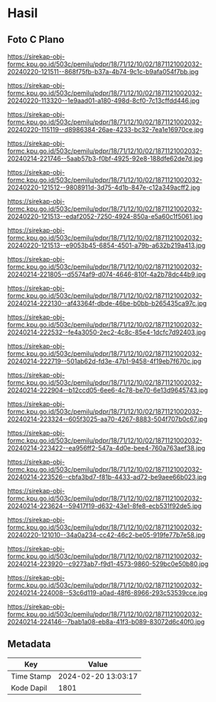 # Hasil

## Foto C Plano

https://sirekap-obj-formc.kpu.go.id/503c/pemilu/pdpr/18/71/12/10/02/1871121002032-20240220-121511--868f75fb-b37a-4b74-9c1c-b9afa054f7bb.jpg

https://sirekap-obj-formc.kpu.go.id/503c/pemilu/pdpr/18/71/12/10/02/1871121002032-20240220-113320--1e9aad01-a180-498d-8cf0-7c13cffdd446.jpg

https://sirekap-obj-formc.kpu.go.id/503c/pemilu/pdpr/18/71/12/10/02/1871121002032-20240220-115119--d8986384-26ae-4233-bc32-7ea1e16970ce.jpg

https://sirekap-obj-formc.kpu.go.id/503c/pemilu/pdpr/18/71/12/10/02/1871121002032-20240214-221746--5aab57b3-f0bf-4925-92e8-188dfe62de7d.jpg

https://sirekap-obj-formc.kpu.go.id/503c/pemilu/pdpr/18/71/12/10/02/1871121002032-20240220-121512--9808911d-3d75-4d1b-847e-c12a349acff2.jpg

https://sirekap-obj-formc.kpu.go.id/503c/pemilu/pdpr/18/71/12/10/02/1871121002032-20240220-121513--edaf2052-7250-4924-850a-e5a60c1f5061.jpg

https://sirekap-obj-formc.kpu.go.id/503c/pemilu/pdpr/18/71/12/10/02/1871121002032-20240220-121513--e9053b45-6854-4501-a79b-a632b219a413.jpg

https://sirekap-obj-formc.kpu.go.id/503c/pemilu/pdpr/18/71/12/10/02/1871121002032-20240214-221805--d5574af9-d074-4646-810f-4a2b78dc44b9.jpg

https://sirekap-obj-formc.kpu.go.id/503c/pemilu/pdpr/18/71/12/10/02/1871121002032-20240214-222130--af43364f-dbde-46be-b0bb-b265435ca97c.jpg

https://sirekap-obj-formc.kpu.go.id/503c/pemilu/pdpr/18/71/12/10/02/1871121002032-20240214-222532--fe4a3050-2ec2-4c8c-85e4-1dcfc7d92403.jpg

https://sirekap-obj-formc.kpu.go.id/503c/pemilu/pdpr/18/71/12/10/02/1871121002032-20240214-222719--501ab62d-fd3e-47b1-9458-4f19eb7f670c.jpg

https://sirekap-obj-formc.kpu.go.id/503c/pemilu/pdpr/18/71/12/10/02/1871121002032-20240214-222904--b12ccd05-6ee6-4c78-be70-6e13d9645743.jpg

https://sirekap-obj-formc.kpu.go.id/503c/pemilu/pdpr/18/71/12/10/02/1871121002032-20240214-223324--605f3025-aa70-4267-8883-504f707b0c67.jpg

https://sirekap-obj-formc.kpu.go.id/503c/pemilu/pdpr/18/71/12/10/02/1871121002032-20240214-223422--ea956ff2-547a-4d0e-bee4-760a763aef38.jpg

https://sirekap-obj-formc.kpu.go.id/503c/pemilu/pdpr/18/71/12/10/02/1871121002032-20240214-223526--cbfa3bd7-f81b-4433-ad72-be9aee66b023.jpg

https://sirekap-obj-formc.kpu.go.id/503c/pemilu/pdpr/18/71/12/10/02/1871121002032-20240214-223624--59417f19-d632-43e1-8fe8-ecb531f92de5.jpg

https://sirekap-obj-formc.kpu.go.id/503c/pemilu/pdpr/18/71/12/10/02/1871121002032-20240220-121010--34a0a234-cc42-46c2-be05-919fe77b7e58.jpg

https://sirekap-obj-formc.kpu.go.id/503c/pemilu/pdpr/18/71/12/10/02/1871121002032-20240214-223920--c9273ab7-f9d1-4573-9860-529bc0e50b80.jpg

https://sirekap-obj-formc.kpu.go.id/503c/pemilu/pdpr/18/71/12/10/02/1871121002032-20240214-224008--53c6d119-a0ad-48f6-8966-293c53539cce.jpg

https://sirekap-obj-formc.kpu.go.id/503c/pemilu/pdpr/18/71/12/10/02/1871121002032-20240214-224146--7bab1a08-eb8a-41f3-b089-83072d6c40f0.jpg


## Metadata

| Key        | Value               |
| ---------- | ------------------- |
| Time Stamp | 2024-02-20 13:03:17 |
| Kode Dapil | 1801                |



